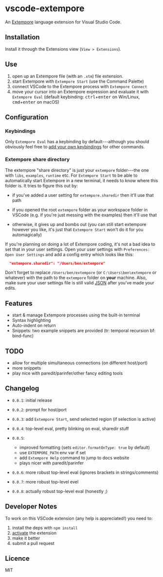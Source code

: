 # vscode-extempore

An [Extempore](https://extemporelang.github.io) language extension for Visual
Studio Code.

## Installation

Install it through the Extensions view (`View > Extensions`).

## Use

1. open up an Extempore file (with an `.xtm`) file extension.
2. start Extempore with `Extempore Start` (use the Command Palette)
3. connect VSCode to the Extempore process with `Extempore Connect`
4. move your cursor into an Extempore expression and evaluate it with `Extempore
   Eval` (default keybinding: <kbd>ctrl</kbd>+<kbd>enter</kbd> on Win/Linux,
   <kbd>cmd</kbd>+<kbd>enter</kbd> on macOS)

## Configuration

### Keybindings

Only `Extempore Eval` has a keybinding by default---although you should
obviously feel free to [add your own
keybindings](https://code.visualstudio.com/docs/getstarted/keybindings#_advanced-customization)
for other commands.

### Extempore share directory

The extempore "share directory" is just your `extempore` folder---the one with
`libs`, `examples`, `runtime` etc. For `Extempore Start` to be able to
automatically start Extempore in a new terminal, it needs to know where this
folder is. It tries to figure this out by:

- if you've added a user setting for `extempore.sharedir` then it'll use that
  path
  
- if you opened the root `extempore` folder as your workspace folder in VSCode
  (e.g. if you're just messing with the examples) then it'll use that
  
- otherwise, it gives up and bombs out (you can still start extempore however
  you like, it's just that `Extempore Start` won't do it for you automagically)
  
If you're planning on doing a lot of Extempore coding, it's not a bad idea to
set that in your user settings. Open your user settings with `Preferences: Open
User Settings` and add a config entry which looks like this:

```json
  "extempore.sharedir": "/Users/ben/extempore" 
```

Don't forget to replace `/Users/ben/extempore` (or `C:\Users\ben\extempore` or
whatever) with the path to the `extempore` folder on **your** machine. Also,
make sure your user settings file is still valid
[JSON](https://developer.mozilla.org/en-US/docs/Web/JavaScript/Reference/Global_Objects/JSON)
after you've made your edits.

## Features

* start & manage Extempore processes using the built-in terminal
* Syntax highlighting
* Auto-indent on return
* Snippets: two example snippets are provided (tr: temporal recursion bf: bind-func)

## TODO

- allow for multiple simultaneous connections (on different host/port)
- more snippets
- play nice with paredit/parinfer/other fancy editing tools

## Changelog

- `0.0.1`: initial release

- `0.0.2`: prompt for host/port

- `0.0.3`: add `Extempore Start`, send selected region (if selection is active)

- `0.0.4`: top-level eval, pretty blinking on eval, sharedir stuff

- `0.0.5`:
  - improved formatting (sets `editor.formatOnType: true` by default)
  - use `EXTEMPORE_PATH` env var if set
  - add `Extempore Help` command to jump to docs website
  - plays nicer with paredit/parinfer

- `0.0.6`: more robust top-level eval (ignores brackets in strings/comments)

- `0.0.7`: more robust top-level evel

- `0.0.8`: actually robust top-level eval (honestly ;)

## Developer Notes

To work on this VSCode extension (any help is appreciated!) you need to:

1. install the deps with `npm install`
2. [activate](https://code.visualstudio.com/docs/extensions/example-hello-world#_extension-activation) the extension
3. make it better
4. submit a pull request

## Licence

MIT
